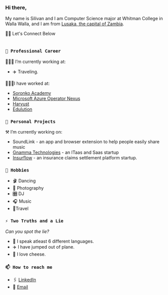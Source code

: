 ### Hi there,
My name is Silivan and I am Computer Science major at Whitman College in Walla Walla, and I am from [Lusaka, the capital of Zambia](https://www.google.com/search?q=lusaka+zambia&rlz=1C1CHBF_enUS1051US1051&oq=lusaka+zambia&aqs=chrome..69i57j69i60.4492j0j1&sourceid=chrome&ie=UTF-8).

👋🏾 Let's Connect Below
#

<!--
**silivanmunguar/silivanmunguar** is a ✨ _special_ ✨ repository because its `README.md` (this file) appears on your GitHub profile.

Here are some ideas to get you started:

- 
- 🌱 I’m currently learning ...
- 👯 I’m looking to collaborate on ...
- 🤔 I’m looking for help with ...
- 💬 Ask me about ...
- 😄 Pronouns: ...
-->


### `💼 Professional Career`
👩🏾‍💻 I’m currently working at:
* ✈️ Traveling. 



👷🏾‍♀️I have worked at:
* [Soronko Academy](https://soronkoacademy.com/)
* [Microsoft Azure Operator Nexus](https://azure.microsoft.com/en-us/solutions/industries/telecommunications)
* [Harvust](https://www.harvust.com/)
* [Edulution](https://www.edulution.org/)


### `🎈 Personal Projects`
⚒️ I’m currently working on:
* SoundLink - an app and browser extension to help people easily share music
* [Gnamma Technologies](https://www.gnamma.net/) - an ITaas and Saas startup
* [Insurflow](https://www.joininsurflow.com/) - an insurance claims settlement platform startup.


### `🕺 Hobbies`
* 🩰 Dancing
* 📸 Photography
* 🎛️ DJ
* 🎧 Music 
* 🧳Travel

### `⚡ Two Truths and a Lie`
  _Can you spot the lie?_
* 🦜 I speak atleast 6 different languages.
* ✈️ I have jumped out of plane.
* 🧀 I love cheese.

### `📫 How to reach me`
* 🖇️ [LinkedIn](https://www.linkedin.com/in/svnm/)
* 📧 [Email](mailto:silivan99@gmail.com)

